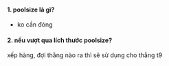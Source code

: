 #### 1. poolsize là gì?
- ko cần đóng

#### 2. nếu vượt qua lích thước poolsize?
xếp hàng, đợi thằng nào ra thì sẽ sử dụng cho thằng t9
